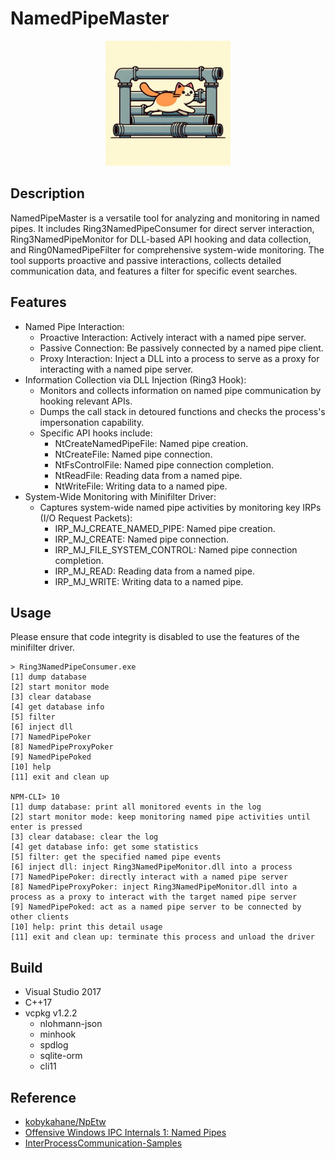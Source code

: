 # NamedPipeMaster
<p align="center">
  <img src="assets/logo.jpg" width="200px">
</p>

## Description
NamedPipeMaster is a versatile tool for analyzing and monitoring in named pipes. It includes Ring3NamedPipeConsumer for direct server interaction, Ring3NamedPipeMonitor for DLL-based API hooking and data collection, and Ring0NamedPipeFilter for comprehensive system-wide monitoring. The tool supports proactive and passive interactions, collects detailed communication data, and features a filter for specific event searches.

## Features
- Named Pipe Interaction:
    - Proactive Interaction: Actively interact with a named pipe server.
    - Passive Connection: Be passively connected by a named pipe client.
    - Proxy Interaction: Inject a DLL into a process to serve as a proxy for interacting with a named pipe server.
- Information Collection via DLL Injection (Ring3 Hook):
    - Monitors and collects information on named pipe communication by hooking relevant APIs.
    - Dumps the call stack in detoured functions and checks the process's impersonation capability.
    - Specific API hooks include:
        - NtCreateNamedPipeFile: Named pipe creation.
        - NtCreateFile: Named pipe connection.
        - NtFsControlFile: Named pipe connection completion.
        - NtReadFile: Reading data from a named pipe.
        - NtWriteFile: Writing data to a named pipe.
- System-Wide Monitoring with Minifilter Driver:
    - Captures system-wide named pipe activities by monitoring key IRPs (I/O Request Packets):
        - IRP_MJ_CREATE_NAMED_PIPE: Named pipe creation.
        - IRP_MJ_CREATE: Named pipe connection.
        - IRP_MJ_FILE_SYSTEM_CONTROL: Named pipe connection completion.
        - IRP_MJ_READ: Reading data from a named pipe.
        - IRP_MJ_WRITE: Writing data to a named pipe.


## Usage
Please ensure that code integrity is disabled to use the features of the minifilter driver.

```
> Ring3NamedPipeConsumer.exe
[1] dump database
[2] start monitor mode
[3] clear database
[4] get database info
[5] filter
[6] inject dll
[7] NamedPipePoker
[8] NamedPipeProxyPoker
[9] NamedPipePoked
[10] help
[11] exit and clean up

NPM-CLI> 10
[1] dump database: print all monitored events in the log
[2] start monitor mode: keep monitoring named pipe activities until enter is pressed
[3] clear database: clear the log
[4] get database info: get some statistics
[5] filter: get the specified named pipe events
[6] inject dll: inject Ring3NamedPipeMonitor.dll into a process
[7] NamedPipePoker: directly interact with a named pipe server
[8] NamedPipeProxyPoker: inject Ring3NamedPipeMonitor.dll into a process as a proxy to interact with the target named pipe server
[9] NamedPipePoked: act as a named pipe server to be connected by other clients
[10] help: print this detail usage
[11] exit and clean up: terminate this process and unload the driver
```


## Build
- Visual Studio 2017
- C++17
- vcpkg v1.2.2
    - nlohmann-json
    - minhook
    - spdlog
    - sqlite-orm
    - cli11


## Reference
- [kobykahane/NpEtw](https://github.com/kobykahane/NpEtw)
- [Offensive Windows IPC Internals 1: Named Pipes](https://csandker.io/2021/01/10/Offensive-Windows-IPC-1-NamedPipes.html)
- [InterProcessCommunication-Samples](https://github.com/csandker/InterProcessCommunication-Samples)